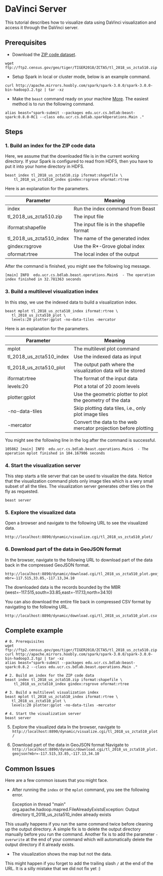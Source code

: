 # DaVinci Server

This tutorial describes how to visualize data using DaVinci visualization and access it through the DaVinci server.

## Prerequisites

* Download the [ZIP code dataset](ftp://ftp2.census.gov/geo/tiger/TIGER2018/ZCTA5/tl_2018_us_zcta510.zip).
```shell
wget ftp://ftp2.census.gov/geo/tiger/TIGER2018/ZCTA5/tl_2018_us_zcta510.zip
```
* Setup Spark in local or cluster mode, below is an example command.
```shell
curl http://apache.mirrors.hoobly.com/spark/spark-3.0.0/spark-3.0.0-bin-hadoop3.2.tgz | tar -xz
```
* Make the `beast` command ready on your machine [More](beast-cmd.md). The easiest method is to run the following command.
```shell
alias beast="spark-submit --packages edu.ucr.cs.bdlab:beast-spark:0.8.0-RC1 --class edu.ucr.cs.bdlab.sparkOperations.Main ."
```
## Steps

### 1. Build an index for the ZIP code data

Here, we assume that the downloaded file is in the current working directory. If your Spark is configured to read from HDFS, then you have to put it into your home directory in HDFS.

    beast index tl_2018_us_zcta510.zip iformat:shapefile \
        tl_2018_us_zcta510_index gindex:rsgrove oformat:rtree

Here is an explanation for the parameters.

| Parameter                 | Meaning             |
|---------------------------|---------------------|
|index                      |Run the index command from Beast|
|tl_2018_us_zcta510.zip     |The input file |
|iformat:shapefile          |The input file is in the shapefile format |
|tl_2018_us_zcta510_index   |The name of the generated index|
|gindex:rsgrove             |Use the R*-Grove global index|
|oformat:rtree              |The local index of the output|

After the command is finished, you might see the following log message.

    [main] INFO  edu.ucr.cs.bdlab.beast.operations.Main$  - The operation index finished in 32.781363 seconds

### 3. Build a multilevel visualization index

In this step, we use the indexed data to build a visualization index.

    beast mplot tl_2018_us_zcta510_index iformat:rtree \
       tl_2018_us_zcta510_plot \
       levels:20 plotter:gplot -no-data-tiles -mercator
    
Here is an explanation for the parameters.

| Parameter               | Meaning                     |
|-------------------------|-----------------------------|
|mplot                    | The multilevel plot command |
|tl_2018_us_zcta510_index |Use the indexed data as input|
|tl_2018_us_zcta510_plot  |The output path where the visualization data will be stored|
|iformat:rtree            |The format of the input data |
|levels:20                |Plot a total of 20 zoom levels|
|plotter:gplot            |Use the geometric plotter to plot the geometry of the data|
|-no-data-tiles           |Skip plotting data tiles, i.e., only plot image tiles|
|-mercator                |Convert the data to the web mercator projection before plotting|

You might see the following line in the log after the command is successful.

    105862 [main] INFO  edu.ucr.cs.bdlab.beast.operations.Main$  - The operation mplot finished in 104.167906 seconds

### 4. Start the visualization server

This step starts a tile server that can be used to visualize the data. Notice that the visualization command plots only image tiles which is a very small subset of all the tiles. The visualization server generates other tiles on the fly as requested.

    beast server

### 5. Explore the visualized data

Open a browser and navigate to the following URL to see the visualized data.

    http://localhost:8890/dynamic/visualize.cgi/tl_2018_us_zcta510_plot/

### 6. Download part of the data in GeoJSON format

In the browser, navigate to the following URL to download part of the data back in the compressed GeoJSON format.

    http://localhost:8890/dynamic/download.cgi/tl_2018_us_zcta510_plot.geojson?mbr=-117.515,33.85,-117.13,34.10

The downloaded data is the records bounded by the MBR (west=-117.515,south=33.85,east=-117.13,north=34.10)

You can also download the entire file back in compressed CSV format by navigating to the following URL.

    http://localhost:8890/dynamic/download.cgi/tl_2018_us_zcta510_plot.csv

## Complete example

```shell
# 0. Prerequisites
wget ftp://ftp2.census.gov/geo/tiger/TIGER2018/ZCTA5/tl_2018_us_zcta510.zip
curl http://apache.mirrors.hoobly.com/spark/spark-3.0.0/spark-3.0.0-bin-hadoop3.2.tgz | tar -xz
alias beast="spark-submit --packages edu.ucr.cs.bdlab:beast-spark:0.8.2 --class edu.ucr.cs.bdlab.beast.operations.Main ."

# 2. Build an index for the ZIP code data
beast index tl_2018_us_zcta510.zip iformat:shapefile \
    tl_2018_us_zcta510_index gindex:rsgrove oformat:rtree

# 3. Build a multilevel visualization index
beast mplot tl_2018_us_zcta510_index iformat:rtree \
   tl_2018_us_zcta510_plot \
   levels:20 plotter:gplot -no-data-tiles -mercator

# 4. Start the visualization server
beast server
```

5) Explore the visualized data
In the browser, navigate to `http://localhost:8890/dynamic/visualize.cgi/tl_2018_us_zcta510_plot/`

6) Download part of the data in GeoJSON format
Navigate to `http://localhost:8890/dynamic/download.cgi/tl_2018_us_zcta510_plot.geojson?mbr=-117.515,33.85,-117.13,34.10`
    
## Common Issues

Here are a few common issues that you might face.

* After running the `index` or the `mplot` command, you see the following error.


     Exception in thread "main" org.apache.hadoop.mapred.FileAlreadyExistsException: Output directory tl_2018_us_zcta510_index already exists
     
This usually happens if you run the same command twice before cleaning up the output directory. A simple fix is to delete the output directory manually before you run the command. Another fix is to add the parameter `-overwrite` at the end of your command which will automatically delete the output directory if it already exists.

* The visualization shows the map but not the data.

This might happen if you forget to add the trailing slash `/` at the end of the URL. It is a silly mistake that we did not fix yet :)
